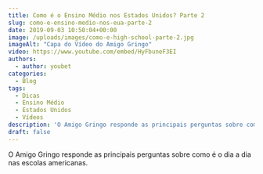 ```yaml
---
title: Como é o Ensino Médio nos Estados Unidos? Parte 2
slug: como-e-ensino-medio-nos-eua-parte-2
date: 2019-09-03 10:50:04+00:00
image: /uploads/images/como-e-high-school-parte-2.jpg
imageAlt: "Capa do Vídeo do Amigo Gringo"
video: https://www.youtube.com/embed/HyFbuneF3EI
authors:
  - author: youbet
categories:
  - Blog
tags:
  - Dicas
  - Ensino Médio
  - Estados Unidos
  - Vídeos
description: 'O Amigo Gringo responde as principais perguntas sobre como é o dia a dia nas escolas americanas.'
draft: false
---
```


O Amigo Gringo responde as principais perguntas sobre como é o dia a dia nas escolas americanas.
